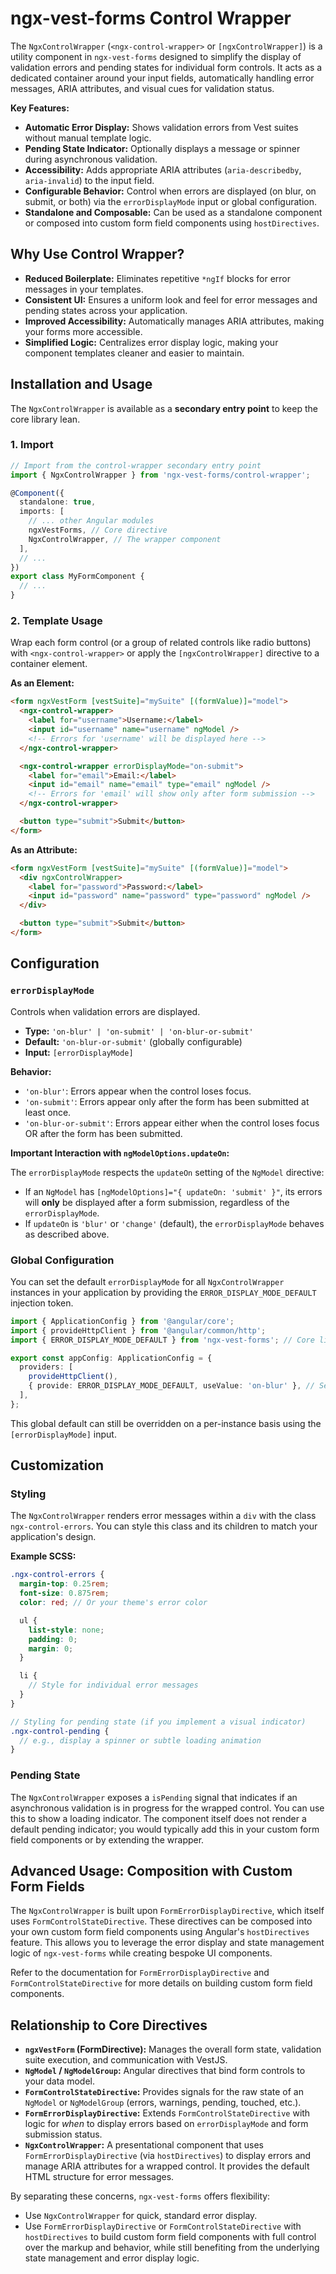 # ngx-vest-forms Control Wrapper

The `NgxControlWrapper` (`<ngx-control-wrapper>` or `[ngxControlWrapper]`) is a utility component in `ngx-vest-forms` designed to simplify the display of validation errors and pending states for individual form controls. It acts as a dedicated container around your input fields, automatically handling error messages, ARIA attributes, and visual cues for validation status.

**Key Features:**

- **Automatic Error Display:** Shows validation errors from Vest suites without manual template logic.
- **Pending State Indicator:** Optionally displays a message or spinner during asynchronous validation.
- **Accessibility:** Adds appropriate ARIA attributes (`aria-describedby`, `aria-invalid`) to the input field.
- **Configurable Behavior:** Control when errors are displayed (on blur, on submit, or both) via the `errorDisplayMode` input or global configuration.
- **Standalone and Composable:** Can be used as a standalone component or composed into custom form field components using `hostDirectives`.

## Why Use Control Wrapper?

- **Reduced Boilerplate:** Eliminates repetitive `*ngIf` blocks for error messages in your templates.
- **Consistent UI:** Ensures a uniform look and feel for error messages and pending states across your application.
- **Improved Accessibility:** Automatically manages ARIA attributes, making your forms more accessible.
- **Simplified Logic:** Centralizes error display logic, making your component templates cleaner and easier to maintain.

## Installation and Usage

The `NgxControlWrapper` is available as a **secondary entry point** to keep the core library lean.

### 1. Import

```typescript
// Import from the control-wrapper secondary entry point
import { NgxControlWrapper } from 'ngx-vest-forms/control-wrapper';

@Component({
  standalone: true,
  imports: [
    // ... other Angular modules
    ngxVestForms, // Core directive
    NgxControlWrapper, // The wrapper component
  ],
  // ...
})
export class MyFormComponent {
  // ...
}
```

### 2. Template Usage

Wrap each form control (or a group of related controls like radio buttons) with `<ngx-control-wrapper>` or apply the `[ngxControlWrapper]` directive to a container element.

**As an Element:**

```html
<form ngxVestForm [vestSuite]="mySuite" [(formValue)]="model">
  <ngx-control-wrapper>
    <label for="username">Username:</label>
    <input id="username" name="username" ngModel />
    <!-- Errors for 'username' will be displayed here -->
  </ngx-control-wrapper>

  <ngx-control-wrapper errorDisplayMode="on-submit">
    <label for="email">Email:</label>
    <input id="email" name="email" type="email" ngModel />
    <!-- Errors for 'email' will show only after form submission -->
  </ngx-control-wrapper>

  <button type="submit">Submit</button>
</form>
```

**As an Attribute:**

```html
<form ngxVestForm [vestSuite]="mySuite" [(formValue)]="model">
  <div ngxControlWrapper>
    <label for="password">Password:</label>
    <input id="password" name="password" type="password" ngModel />
  </div>

  <button type="submit">Submit</button>
</form>
```

## Configuration

### `errorDisplayMode`

Controls when validation errors are displayed.

- **Type:** `'on-blur' | 'on-submit' | 'on-blur-or-submit'`
- **Default:** `'on-blur-or-submit'` (globally configurable)
- **Input:** `[errorDisplayMode]`

**Behavior:**

- `'on-blur'`: Errors appear when the control loses focus.
- `'on-submit'`: Errors appear only after the form has been submitted at least once.
- `'on-blur-or-submit'`: Errors appear either when the control loses focus OR after the form has been submitted.

**Important Interaction with `ngModelOptions.updateOn`:**

The `errorDisplayMode` respects the `updateOn` setting of the `NgModel` directive:

- If an `NgModel` has `[ngModelOptions]="{ updateOn: 'submit' }"`, its errors will **only** be displayed after a form submission, regardless of the `errorDisplayMode`.
- If `updateOn` is `'blur'` or `'change'` (default), the `errorDisplayMode` behaves as described above.

### Global Configuration

You can set the default `errorDisplayMode` for all `NgxControlWrapper` instances in your application by providing the `ERROR_DISPLAY_MODE_DEFAULT` injection token.

```typescript
import { ApplicationConfig } from '@angular/core';
import { provideHttpClient } from '@angular/common/http';
import { ERROR_DISPLAY_MODE_DEFAULT } from 'ngx-vest-forms'; // Core library export

export const appConfig: ApplicationConfig = {
  providers: [
    provideHttpClient(),
    { provide: ERROR_DISPLAY_MODE_DEFAULT, useValue: 'on-blur' }, // Set default to 'on-blur'
  ],
};
```

This global default can still be overridden on a per-instance basis using the `[errorDisplayMode]` input.

## Customization

### Styling

The `NgxControlWrapper` renders error messages within a `div` with the class `ngx-control-errors`. You can style this class and its children to match your application's design.

**Example SCSS:**

```scss
.ngx-control-errors {
  margin-top: 0.25rem;
  font-size: 0.875rem;
  color: red; // Or your theme's error color

  ul {
    list-style: none;
    padding: 0;
    margin: 0;
  }

  li {
    // Style for individual error messages
  }
}

// Styling for pending state (if you implement a visual indicator)
.ngx-control-pending {
  // e.g., display a spinner or subtle loading animation
}
```

### Pending State

The `NgxControlWrapper` exposes a `isPending` signal that indicates if an asynchronous validation is in progress for the wrapped control. You can use this to show a loading indicator. The component itself does not render a default pending indicator; you would typically add this in your custom form field components or by extending the wrapper.

## Advanced Usage: Composition with Custom Form Fields

The `NgxControlWrapper` is built upon `FormErrorDisplayDirective`, which itself uses `FormControlStateDirective`. These directives can be composed into your own custom form field components using Angular's `hostDirectives` feature. This allows you to leverage the error display and state management logic of `ngx-vest-forms` while creating bespoke UI components.

Refer to the documentation for `FormErrorDisplayDirective` and `FormControlStateDirective` for more details on building custom form field components.

## Relationship to Core Directives

- **`ngxVestForm` (FormDirective):** Manages the overall form state, validation suite execution, and communication with VestJS.
- **`NgModel` / `NgModelGroup`:** Angular directives that bind form controls to your data model.
- **`FormControlStateDirective`:** Provides signals for the raw state of an `NgModel` or `NgModelGroup` (errors, warnings, pending, touched, etc.).
- **`FormErrorDisplayDirective`:** Extends `FormControlStateDirective` with logic for _when_ to display errors based on `errorDisplayMode` and form submission status.
- **`NgxControlWrapper`:** A presentational component that uses `FormErrorDisplayDirective` (via `hostDirectives`) to display errors and manage ARIA attributes for a wrapped control. It provides the default HTML structure for error messages.

By separating these concerns, `ngx-vest-forms` offers flexibility:

- Use `NgxControlWrapper` for quick, standard error display.
- Use `FormErrorDisplayDirective` or `FormControlStateDirective` with `hostDirectives` to build custom form field components with full control over the markup and behavior, while still benefiting from the underlying state management and error display logic.
